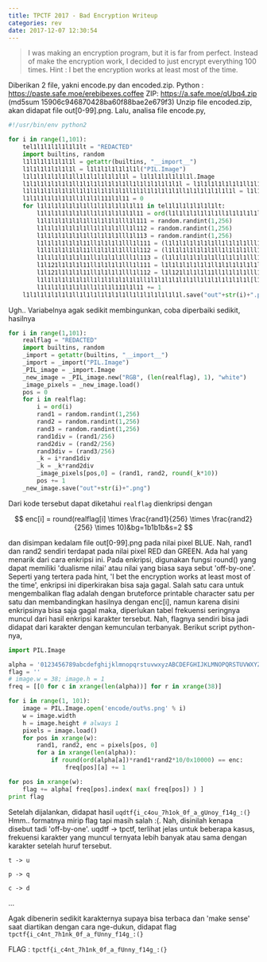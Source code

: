 ```yaml
---
title: TPCTF 2017 - Bad Encryption Writeup
categories: rev
date: 2017-12-07 12:30:54
---
```


> I was making an encryption program, but it is far from perfect. Instead of make the encryption work, I decided to just encrypt everything 100 times. Hint : I bet the encryption works at least most of the time.

Diberikan 2 file, yakni encode.py dan encoded.zip. Python : https://paste.safe.moe/erebibexes.coffee ZIP: https://a.safe.moe/qUbq4.zip (md5sum 15906c946870428ba60f88bae2e679f3) Unzip file encoded.zip, akan didapat file out[0-99].png. Lalu, analisa file encode.py,

```python
#!/usr/bin/env python2

for i in range(1,101):
    tel1l1l1l1l1l1l1lt = "REDACTED"
    import builtins, random
    l1l1l1l1l1l1l1l = getattr(builtins, "__import__")
    l1l1l1l1l1l1l1l = l1l1l1l1l1l1l1l("PIL.Image")
    l1l1l1l1l1l1l1ll1l1l1l1l1l1l1l = l1l1l1l1l1l1l1l.Image
    l1l1l1l1l1l1l1ll1l1l1l1l1l1l1ll1l1l1l1l1l1l1l = l1l1l1l1l1l1l1ll1l1l1l1l1l1l1l.new("RGB", (len(tel1l1l1l1l1l1l1lt), 1), "white")
    l1l1l1l1l1l1l1ll1l1l1l1l1l1l1ll1l1l1l1l1l1l1ll1l1l1l1l1l1l1l = l1l1l1l1l1l1l1ll1l1l1l1l1l1l1ll1l1l1l1l1l1l1l.load()
    l1l1l1l1l1l1l1ll1l1l1l111l1l11 = 0
    for l1l1l1l1l1l1l1ll1l1l1l1l1l1l11 in tel1l1l1l1l1l1l1lt:
        l1l1l1l1l1l1l1ll1l1l1l1l1l1l11 = ord(l1l1l1l1l1l1l1ll1l1l1l1l1l1l11)
        l1l1l1l1l1l1l1ll1l1l1l1lll1l111 = random.randint(1,256)
        l1l1l1l1l1l1l1ll1l1l1l1lll1l112 = random.randint(1,256)
        l1l1l1l1l1l1l1ll1l1l1l1lll1l113 = random.randint(1,256)
        l1l1l1l1l1l1l11ll1l1l1l1lll1l111 = (l1l1l1l1l1l1l1ll1l1l1l1lll1l111/256)
        l1l1l1l1l1l1l11ll1l1l1l1lll1l112 = (l1l1l1l1l1l1l1ll1l1l1l1lll1l112/256)
        l1l1l1l1l1l1l11ll1l1l1l1lll1l113 = (l1l1l1l1l1l1l1ll1l1l1l1lll1l113/256)
        l1l121l1l1l1l11ll1l1l1l1lll1l111 = l1l1l1l1l1l1l1ll1l1l1l1l1l1l11*l1l1l1l1l1l1l11ll1l1l1l1lll1l111
        l1l121l1l1l1l11ll1l1l1l1lll1l112 = l1l121l1l1l1l11ll1l1l1l1lll1l111*l1l1l1l1l1l1l11ll1l1l1l1lll1l112
        l1l1l1l1l1l1l1ll1l1l1l1l1l1l1ll1l1l1l1l1l1l1ll1l1l1l1l1l1l1l[l1l1l1l1l1l1l1ll1l1l1l111l1l11,0] = (l1l1l1l1l1l1l1ll1l1l1l1lll1l111, l1l1l1l1l1l1l1ll1l1l1l1lll1l112, round(l1l121l1l1l1l11ll1l1l1l1lll1l112*10))
        l1l1l1l1l1l1l1ll1l1l1l111l1l11 += 1
    l1l1l1l1l1l1l1ll1l1l1l1l1l1l1ll1l1l1l1l1l1l1l.save("out"+str(i)+".png")
```

Ugh.. Variabelnya agak sedikit membingunkan, coba diperbaiki sedikit, hasilnya

```python
for i in range(1,101):
    realflag = "REDACTED"
    import builtins, random
    _import = getattr(builtins, "__import__")
    _import = _import("PIL.Image")
    _PIL_image = _import.Image
    _new_image = _PIL_image.new("RGB", (len(realflag), 1), "white")
    _image_pixels = _new_image.load()
    pos = 0
    for i in realflag:
        i = ord(i)
        rand1 = random.randint(1,256)
        rand2 = random.randint(1,256)
        rand3 = random.randint(1,256)
        rand1div = (rand1/256)
        rand2div = (rand2/256)
        rand3div = (rand3/256)
        _k = i*rand1div
        _k = _k*rand2div
        _image_pixels[pos,0] = (rand1, rand2, round(_k*10))
        pos += 1
    _new_image.save("out"+str(i)+".png")
```

Dari kode tersebut dapat diketahui `realflag` dienkripsi dengan

$$ enc[i] = round(realflag[i] \times \frac{rand1}{256} \times \frac{rand2}{256} \times 10)&bg=1b1b1b&s=2 $$

dan disimpan kedalam file out[0-99].png pada nilai pixel BLUE. Nah, rand1 dan rand2 sendiri terdapat pada nilai pixel RED dan GREEN. Ada hal yang menarik dari cara enkripsi ini. Pada enkripsi, digunakan fungsi round() yang dapat memiliki 'dualisme nilai' atau nilai yang biasa saya sebut 'off-by-one'. Seperti yang tertera pada hint, 'I bet the encryption works at least most of the time', enkripsi ini diperkirakan bisa saja gagal. Salah satu cara untuk mengembalikan flag adalah dengan bruteforce printable character satu per satu dan membandingkan hasilnya dengan enc[i], namun karena disini enkripsinya bisa saja gagal maka, diperlukan tabel frekuensi seringnya muncul dari hasil enkripsi karakter tersebut. Nah, flagnya sendiri bisa jadi didapat dari karakter dengan kemunculan terbanyak. Berikut script python-nya,

```python
import PIL.Image

alpha = '0123456789abcdefghijklmnopqrstuvwxyzABCDEFGHIJKLMNOPQRSTUVWXYZ{}_!@#$%^&*()_+:;[]|<>,./?'
flag = ''
# image.w = 38; image.h = 1
freq = [[0 for c in xrange(len(alpha))] for r in xrange(38)]

for i in range(1, 101):
    image = PIL.Image.open('encode/out%s.png' % i)
    w = image.width
    h = image.height # always 1
    pixels = image.load()
    for pos in xrange(w):
        rand1, rand2, enc = pixels[pos, 0]
        for a in xrange(len(alpha)):
            if round(ord(alpha[a])*rand1*rand2*10/0x10000) == enc:
                freq[pos][a] += 1

for pos in xrange(w):
    flag += alpha[ freq[pos].index( max( freq[pos]) ) ]
print flag
```

Setelah dijalankan, didapat hasil `uqdtf{i_c4ou_7h1ok_0f_a_gUnoy_f14g_:(}` Hmm.. formatnya mirip flag tapi masih salah :(. Nah, disinilah kenapa disebut tadi 'off-by-one'. uqdtf -> tpctf, terlihat jelas untuk beberapa kasus, frekuensi karakter yang muncul ternyata lebih banyak atau sama dengan karakter setelah huruf tersebut.

`t -> u`

`p -> q`

`c -> d`

...

Agak dibenerin sedikit karakternya supaya bisa terbaca dan 'make sense' saat diartikan dengan cara nge-dukun, didapat flag `tpctf{i_c4nt_7h1nk_0f_a_fUnny_f14g_:(}`

FLAG : `tpctf{i_c4nt_7h1nk_0f_a_fUnny_f14g_:(}`